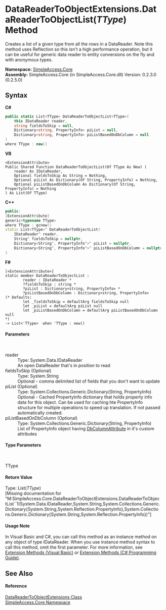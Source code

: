 # DataReaderToObjectExtensions.DataReaderToObjectList(*TType*) Method 
 

Creates a list of a given type from all the rows in a DataReader. Note this method uses Reflection so this isn't a high performance operation, but it can be useful for generic data reader to entity conversions on the fly and with anonymous types.

**Namespace:**&nbsp;<a href="a16105b5-9ef0-1333-33d4-5a00c99c3614">SimpleAccess.Core</a><br />**Assembly:**&nbsp;SimpleAccess.Core (in SimpleAccess.Core.dll) Version: 0.2.3.0 (0.2.5.0)

## Syntax

**C#**<br />
``` C#
public static List<TType> DataReaderToObjectList<TType>(
	this IDataReader reader,
	string fieldsToSkip = null,
	Dictionary<string, PropertyInfo> piList = null,
	Dictionary<string, PropertyInfo> piListBasedOnDbColumn = null
)
where TType : new()

```

**VB**<br />
``` VB
<ExtensionAttribute>
Public Shared Function DataReaderToObjectList(Of TType As New) ( 
	reader As IDataReader,
	Optional fieldsToSkip As String = Nothing,
	Optional piList As Dictionary(Of String, PropertyInfo) = Nothing,
	Optional piListBasedOnDbColumn As Dictionary(Of String, PropertyInfo) = Nothing
) As List(Of TType)
```

**C++**<br />
``` C++
public:
[ExtensionAttribute]
generic<typename TType>
where TType : gcnew()
static List<TType>^ DataReaderToObjectList(
	IDataReader^ reader, 
	String^ fieldsToSkip = nullptr, 
	Dictionary<String^, PropertyInfo^>^ piList = nullptr, 
	Dictionary<String^, PropertyInfo^>^ piListBasedOnDbColumn = nullptr
)
```

**F#**<br />
``` F#
[<ExtensionAttribute>]
static member DataReaderToObjectList : 
        reader : IDataReader * 
        ?fieldsToSkip : string * 
        ?piList : Dictionary<string, PropertyInfo> * 
        ?piListBasedOnDbColumn : Dictionary<string, PropertyInfo> 
(* Defaults:
        let _fieldsToSkip = defaultArg fieldsToSkip null
        let _piList = defaultArg piList null
        let _piListBasedOnDbColumn = defaultArg piListBasedOnDbColumn null
*)
-> List<'TType>  when 'TType : new()

```


#### Parameters
&nbsp;<dl><dt>reader</dt><dd>Type: System.Data.IDataReader<br />An open DataReader that's in position to read</dd><dt>fieldsToSkip (Optional)</dt><dd>Type: System.String<br />Optional - comma delimited list of fields that you don't want to update</dd><dt>piList (Optional)</dt><dd>Type: System.Collections.Generic.Dictionary(String, PropertyInfo)<br />Optional - Cached PropertyInfo dictionary that holds property info data for this object. Can be used for caching hte PropertyInfo structure for multiple operations to speed up translation. If not passed automatically created.</dd><dt>piListBasedOnDbColumn (Optional)</dt><dd>Type: System.Collections.Generic.Dictionary(String, PropertyInfo)<br />List of PropertyInfo object having <a href="f6e7b413-d896-0b4a-4ca8-34052f37dd41">DbColumnAttribute</a> in it's custom attributes</dd></dl>

#### Type Parameters
&nbsp;<dl><dt>TType</dt><dd /></dl>

#### Return Value
Type: List(*TType*)<br />\[Missing <returns> documentation for "M:SimpleAccess.Core.DataReaderToObjectExtensions.DataReaderToObjectList``1(System.Data.IDataReader,System.String,System.Collections.Generic.Dictionary{System.String,System.Reflection.PropertyInfo},System.Collections.Generic.Dictionary{System.String,System.Reflection.PropertyInfo})"\]

#### Usage Note
In Visual Basic and C#, you can call this method as an instance method on any object of type IDataReader. When you use instance method syntax to call this method, omit the first parameter. For more information, see <a href="http://msdn.microsoft.com/en-us/library/bb384936.aspx">Extension Methods (Visual Basic)</a> or <a href="http://msdn.microsoft.com/en-us/library/bb383977.aspx">Extension Methods (C# Programming Guide)</a>.

## See Also


#### Reference
<a href="48951270-aee7-1aef-d48d-d0dc7151bd83">DataReaderToObjectExtensions Class</a><br /><a href="a16105b5-9ef0-1333-33d4-5a00c99c3614">SimpleAccess.Core Namespace</a><br />